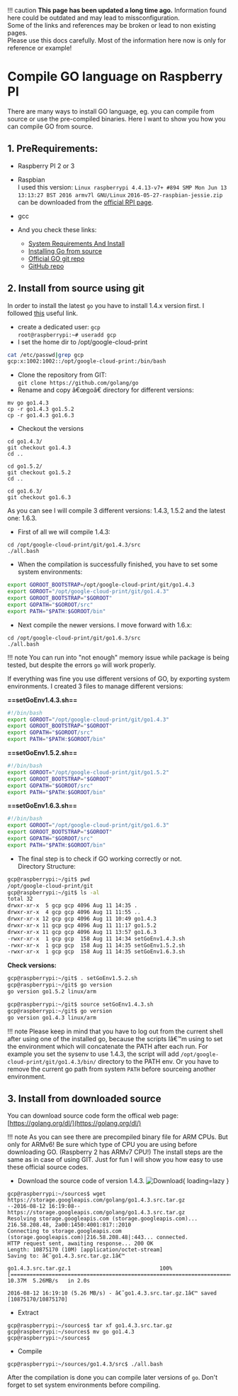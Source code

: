 !!! caution
    **This page has been updated a long time ago.**  Information found here could be outdated and may lead to missconfiguration.  
    Some of the links and references may be broken or lead to non existing pages.  
    Please use this docs carefully. Most of the information here now is only for reference or example!

# Compile GO language on Raspberry PI
There are many ways to install GO language, eg. you can compile from source or use the pre-compiled binaries.
Here I want to show you how you can compile GO from source.


## 1. PreRequirements:

* Raspberry PI 2 or 3
* Raspbian  
I used this version: `Linux raspberrypi 4.4.13-v7+ #894 SMP Mon Jun 13 13:13:27 BST 2016 armv7l GNU/Linux`
`2016-05-27-raspbian-jessie.zip` can be downloaded from the [official RPI page](https://www.raspberrypi.org/downloads/).
* gcc
* And you check these links:  

    * [System Requirements And Install](https://golang.org/doc/install#requirements)  
    * [Installing Go from source](https://golang.org/doc/install/source) 
    * [Official GO git repo](https://go.googlesource.com/go)  
    * [GitHub repo](https://github.com/golang/go)
 

## 2. Install from source using git

In order to install the latest `go` you have to install 1.4.x version first.
I followed [this](https://github.com/google/cloud-print-connector/wiki/Build-from-source) useful link. 

* create a dedicated user: `gcp`  
`root@raspberrypi:~# useradd gcp`
* I set the home dir to /opt/google-cloud-print
```bash
cat /etc/passwd|grep gcp
gcp:x:1002:1002::/opt/google-cloud-print:/bin/bash
```
* Clone the repository from GIT:  
`git clone https://github.com/golang/go`
* Rename and copy â€œgoâ€ directory for different versions:  
```command-line 
mv go go1.4.3
cp -r go1.4.3 go1.5.2
cp -r go1.4.3 go1.6.3
```
* Checkout the versions  
```command-line 
cd go1.4.3/
git checkout go1.4.3
cd ..

cd go1.5.2/
git checkout go1.5.2
cd ..

cd go1.6.3/
git checkout go1.6.3
```
As you can see I will compile 3 different versions: 1.4.3, 1.5.2 and the latest one: 1.6.3.

* First of all we will compile 1.4.3:
```
cd /opt/google-cloud-print/git/go1.4.3/src
./all.bash
```
* When the compilation is successfully finished, you have to set some system environments:
```bash
export GOROOT_BOOTSTRAP=/opt/google-cloud-print/git/go1.4.3
export GOROOT="/opt/google-cloud-print/git/go1.4.3"
export GOROOT_BOOTSTRAP="$GOROOT"
export GOPATH="$GOROOT/src"
export PATH="$PATH:$GOROOT/bin"
```
* Next compile the newer versions.  I move forward with 1.6.x:
```
cd /opt/google-cloud-print/git/go1.6.3/src
./all.bash
```
!!! note
    You can run into "not enough" memory issue while package is being tested, but despite the errors `go` will work properly.

If everything was fine you use different versions of GO, by exporting system environments.
I created 3 files to manage different versions:

**==setGoEnv1.4.3.sh==**
```bash
#!/bin/bash
export GOROOT="/opt/google-cloud-print/git/go1.4.3"
export GOROOT_BOOTSTRAP="$GOROOT"
export GOPATH="$GOROOT/src"
export PATH="$PATH:$GOROOT/bin"
```
**==setGoEnv1.5.2.sh==**
```bash
#!/bin/bash
export GOROOT="/opt/google-cloud-print/git/go1.5.2"
export GOROOT_BOOTSTRAP="$GOROOT"
export GOPATH="$GOROOT/src"
export PATH="$PATH:$GOROOT/bin"
```

**==setGoEnv1.6.3.sh==**
```bash
#!/bin/bash
export GOROOT="/opt/google-cloud-print/git/go1.6.3"
export GOROOT_BOOTSTRAP="$GOROOT"
export GOPATH="$GOROOT/src"
export PATH="$PATH:$GOROOT/bin"
```
* The final step is to check if GO working correctly or not.  
Directory Structure:
```bash
gcp@raspberrypi:~/git$ pwd
/opt/google-cloud-print/git
gcp@raspberrypi:~/git$ ls -al
total 32
drwxr-xr-x  5 gcp gcp 4096 Aug 11 14:35 .
drwxr-xr-x  4 gcp gcp 4096 Aug 11 11:55 ..
drwxr-xr-x 12 gcp gcp 4096 Aug 11 10:49 go1.4.3
drwxr-xr-x 11 gcp gcp 4096 Aug 11 11:17 go1.5.2
drwxr-xr-x 11 gcp gcp 4096 Aug 11 13:57 go1.6.3
-rwxr-xr-x  1 gcp gcp  158 Aug 11 14:34 setGoEnv1.4.3.sh
-rwxr-xr-x  1 gcp gcp  158 Aug 11 14:35 setGoEnv1.5.2.sh
-rwxr-xr-x  1 gcp gcp  158 Aug 11 14:35 setGoEnv1.6.3.sh
```
**Check versions:** 
```bash
gcp@raspberrypi:~/git$ . setGoEnv1.5.2.sh
gcp@raspberrypi:~/git$ go version
go version go1.5.2 linux/arm
```
```bash
gcp@raspberrypi:~/git$ source setGoEnv1.4.3.sh 
gcp@raspberrypi:~/git$ go version
go version go1.4.3 linux/arm
```

!!! note
    Please keep in mind that you have to log out from the current shell after using one of the installed go, because the scripts Iâ€™m using to set the environment which will concatenate the PATH after each run. For example you set the sysenv to use 1.4.3, the script will add `/opt/google-cloud-print/git/go1.4.3/bin/` directory to the PATH env.
    Or you have to remove the current go path from system `PATH` before sourceing another environment.

## 3. Install from downloaded source

You can download source code form the offical web page:
[https://golang.org/dl/](https://golang.org/dl/)

!!! note
    As you can see there are precompiled binary file for ARM CPUs. But only for ARMv6! Be sure which type of CPU you are using before downloading GO. (Raspberry 2 has ARMv7 CPU!)
    The install steps are the same as in case of using GIT.
    Just for fun I will show you how easy to use these official source codes.

* Download the source code of version 1.4.3.
![Download](/assets/img/2016-08-12_161725.jpg){ loading=lazy }
```
gcp@raspberrypi:~/sources$ wget https://storage.googleapis.com/golang/go1.4.3.src.tar.gz
--2016-08-12 16:19:08--  https://storage.googleapis.com/golang/go1.4.3.src.tar.gz
Resolving storage.googleapis.com (storage.googleapis.com)... 216.58.208.48, 2a00:1450:4001:817::2010
Connecting to storage.googleapis.com (storage.googleapis.com)|216.58.208.48|:443... connected.
HTTP request sent, awaiting response... 200 OK
Length: 10875170 (10M) [application/octet-stream]
Saving to: â€˜go1.4.3.src.tar.gz.1â€™

go1.4.3.src.tar.gz.1                            100%[=======================================================================================================>]  10.37M  5.26MB/s   in 2.0s   

2016-08-12 16:19:10 (5.26 MB/s) - â€˜go1.4.3.src.tar.gz.1â€™ saved [10875170/10875170]
```
* Extract
```
gcp@raspberrypi:~/sources$ tar xf go1.4.3.src.tar.gz 
gcp@raspberrypi:~/sources$ mv go go1.4.3
gcp@raspberrypi:~/sources$ 
```
* Compile
```
gcp@raspberrypi:~/sources/go1.4.3/src$ ./all.bash 
```

After the compilation is done you can compile later versions of `go`. Don't forget to set system environments before compiling.









